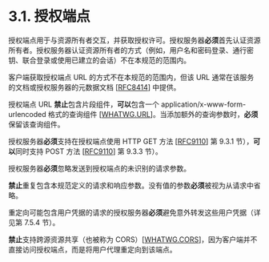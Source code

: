 # 3.1. 授权端点

授权端点用于与资源所有者交互，并获取授权许可。授权服务器**必须**首先认证资源所有者。授权服务器认证资源所有者的方式（例如，用户名和密码登录、通行密钥、联合登录或使用已建立的会话）不在本规范的范围内。

客户端获取授权端点 URL 的方式不在本规范的范围内，但该 URL 通常在该服务的文档或授权服务器的元数据文档 [[RFC8414](https://www.rfc-editor.org/info/rfc8414)] 中提供。

授权端点 URL **禁止**包含片段组件，**可以**包含一个 application/x-www-form-urlencoded 格式的查询组件 [[WHATWG.URL](https://url.spec.whatwg.org/)]。当添加额外的查询参数时，**必须**保留该查询组件。

授权服务器**必须**支持在授权端点使用 HTTP GET 方法 [[RFC9110](https://www.rfc-editor.org/info/rfc9110)] 第 9.3.1 节），**可以**同时支持 POST 方法 [[RFC9110](https://www.rfc-editor.org/info/rfc9110)] 第 9.3.3 节）。

授权服务器**必须**忽略发送到授权端点的未识别的请求参数。

**禁止**重复包含本规范定义的请求和响应参数。没有值的参数**必须**被视为从请求中省略。

重定向可能包含用户凭据的请求的授权服务器**必须**避免意外转发这些用户凭据（详见第 7.5.4 节）。

**禁止**支持跨源资源共享（也被称为 CORS）[[WHATWG.CORS](https://fetch.spec.whatwg.org/#http-cors-protocol)]，因为客户端并不直接访问授权端点，而是将用户代理重定向到该端点。

